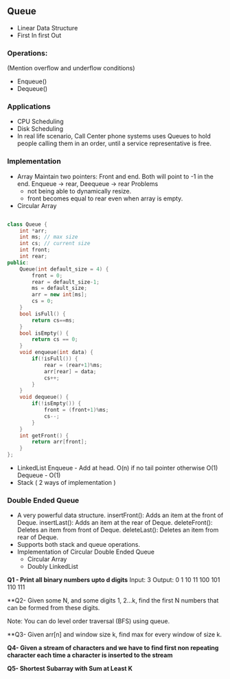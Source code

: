 ## Queue

- Linear Data Structure
- First In first Out

### Operations:

(Mention overflow and underflow conditions)
- Enqueue()
- Dequeue()

### Applications

- CPU Scheduling
- Disk Scheduling
- In real life scenario, Call Center phone systems uses Queues to hold people calling them in an order, until a service representative is free.

### Implementation

- Array
  Maintain two pointers: Front and end. 
  Both will point to -1 in the end.
  Enqueue -> rear, Deequeue -> rear
  Problems  
    - not being able to dynamically resize. 
    - front becomes equal to rear even when array is empty. 
- Circular Array

```cpp

class Queue {
	int *arr;
	int ms; // max size
	int cs; // current size
	int front;
	int rear;
public:
	Queue(int default_size = 4) {
		front = 0;
		rear = default_size-1;
		ms = default_size;
		arr = new int[ms];
		cs = 0;
	}
	bool isFull() {
		return cs==ms;
	}
	bool isEmpty() {
		return cs == 0;
	}
	void enqueue(int data) {
		if(!isFull()) {
			rear = (rear+1)%ms;
			arr[rear] = data;
			cs++;
		}
	}
	void dequeue() {
		if(!isEmpty()) {
			front = (front+1)%ms;
			cs--;
		}
	}
	int getFront() {
		return arr[front];
	}
};

```
- LinkedList
	Enqueue - Add at head. O(n) if no tail pointer otherwise O(1)
	Dequeue - O(1)
- Stack ( 2 ways of implementation )


### Double Ended Queue

- A very powerful data structure. 
	insertFront(): Adds an item at the front of Deque.
	insertLast(): Adds an item at the rear of Deque.
	deleteFront(): Deletes an item from front of Deque.
	deleteLast(): Deletes an item from rear of Deque.
- Supports both stack and queue operations. 
- Implementation of Circular Double Ended Queue
  - Circular Array
  - Doubly LinkedList
  
**Q1 - Print all binary numbers upto d digits**
Input: 3
Output: 0 1 10 11 100 101 110 111

**Q2- Given some N, and some digits 1, 2...k, find the first N numbers that can be formed from these digits. 

Note: You can do level order traversal (BFS) using queue. 
    
**Q3- Given arr[n] and window size k, find max for every window of size k. 

**Q4- Given a stream of characters and we have to find first non repeating character each time a character is inserted to the stream**

**Q5- Shortest Subarray with Sum at Least K**



 

